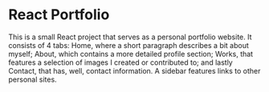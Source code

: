 # React Portfolio
This is a small React project that serves as a personal portfolio website. It consists of 4 tabs: Home, where a short paragraph describes a bit about myself; About, which contains a more detailed profile section; Works, that features a selection of images I created or contributed to; and lastly Contact, that has, well, contact information. A sidebar features links to other personal sites.
